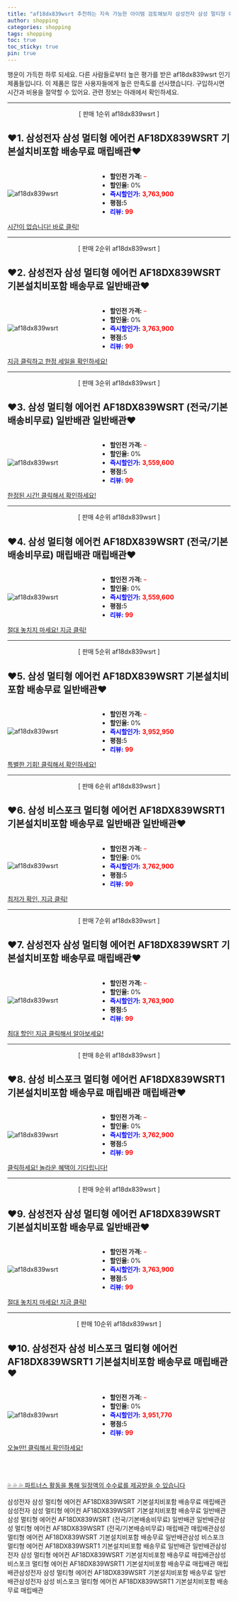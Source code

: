 ```yaml
---
title: "af18dx839wsrt 추천하는 지속 가능한 아이템 검토해보자 삼성전자 삼성 멀티형 에어컨 AF18DX839WSRT"
author: shopping
categories: shopping
tags: shopping
toc: true
toc_sticky: true
pin: true
---
```

행운이 가득한 하루 되세요. 다른 사람들로부터 높은 평가를 받은 af18dx839wsrt 인기 제품들입니다. 이 제품은 많은 사용자들에게 높은 만족도를 선사했습니다. 구입하시면 시간과 비용을 절약할 수 있어요. 관련 정보는 아래에서 확인하세요.

---
<p class="toplist" style="margin: 0 auto; display: block; width: fit-content;">[ 판매 1순위 af18dx839wsrt ]</p>

<h2><strong>❤️1. 삼성전자 삼성 멀티형 에어컨 AF18DX839WSRT 기본설치비포함 배송무료 매립배관❤️</strong></h2>

<div style="display: flex; align-items: center;">
    <div style="flex: 0.4;">
        <img src="https://thumbnail9.coupangcdn.com/thumbnails/remote/230x230ex/image/vendor_inventory/cc5f/64c54eed0b30eb75841f6dbb0ca4f03f0073b1f1ccf42db5a3bdb71d6489.jpg" alt="af18dx839wsrt" style="max-width: 100%;">
    </div>
    <div style="flex: 0.6; margin-left: 10px;">
        <ul>
            <li><strong>할인전 가격:</strong> <del style="color: red;">-</del></li>
            <li><strong>할인율:</strong> 0%</li>
            <li><span style='color:blue'><strong>즉시할인가:</strong></span> <span style='color:red'><strong>3,763,900</strong></span></li>
            <li><strong>평점:</strong>5</li>
            <li><span style='color:blue'><strong>리뷰:</strong></span> <span style='color:red'><strong>99</strong></span></li>
        </ul>
    </div>
</div>
<div class="center">
    <a href="https://William4Davisa.github.io?lptag=AF9450613&subid=githubio&pageKey=7957222293&traceid=V0-153&itemId=21986879723&vendorItemId=89034451303" class="myButton">
        시간이 없습니다! 바로 클릭!
    </a>
</div>


---
<p class="toplist" style="margin: 0 auto; display: block; width: fit-content;">[ 판매 2순위 af18dx839wsrt ]</p>

<h2><strong>❤️2. 삼성전자 삼성 멀티형 에어컨 AF18DX839WSRT 기본설치비포함 배송무료 일반배관❤️</strong></h2>

<div style="display: flex; align-items: center;">
    <div style="flex: 0.4;">
        <img src="https://thumbnail9.coupangcdn.com/thumbnails/remote/230x230ex/image/vendor_inventory/cc5f/64c54eed0b30eb75841f6dbb0ca4f03f0073b1f1ccf42db5a3bdb71d6489.jpg" alt="af18dx839wsrt" style="max-width: 100%;">
    </div>
    <div style="flex: 0.6; margin-left: 10px;">
        <ul>
            <li><strong>할인전 가격:</strong> <del style="color: red;">-</del></li>
            <li><strong>할인율:</strong> 0%</li>
            <li><span style='color:blue'><strong>즉시할인가:</strong></span> <span style='color:red'><strong>3,763,900</strong></span></li>
            <li><strong>평점:</strong>5</li>
            <li><span style='color:blue'><strong>리뷰:</strong></span> <span style='color:red'><strong>99</strong></span></li>
        </ul>
    </div>
</div>
<div class="center">
    <a href="https://William4Davisa.github.io?lptag=AF9450613&subid=githubio&pageKey=7957222293&traceid=V0-153&itemId=21986879721&vendorItemId=89034451293" class="myButton">
        지금 클릭하고 한정 세일을 확인하세요!
    </a>
</div>


---
<p class="toplist" style="margin: 0 auto; display: block; width: fit-content;">[ 판매 3순위 af18dx839wsrt ]</p>

<h2><strong>❤️3. 삼성 멀티형 에어컨 AF18DX839WSRT (전국/기본배송비무료) 일반배관 일반배관❤️</strong></h2>

<div style="display: flex; align-items: center;">
    <div style="flex: 0.4;">
        <img src="https://thumbnail6.coupangcdn.com/thumbnails/remote/230x230ex/image/vendor_inventory/37b5/cb2ec14402ac0ae965778faad1eb5ba68f6f4ceb1f9cbe3db8492457bc1c.jpg" alt="af18dx839wsrt" style="max-width: 100%;">
    </div>
    <div style="flex: 0.6; margin-left: 10px;">
        <ul>
            <li><strong>할인전 가격:</strong> <del style="color: red;">-</del></li>
            <li><strong>할인율:</strong> 0%</li>
            <li><span style='color:blue'><strong>즉시할인가:</strong></span> <span style='color:red'><strong>3,559,600</strong></span></li>
            <li><strong>평점:</strong>5</li>
            <li><span style='color:blue'><strong>리뷰:</strong></span> <span style='color:red'><strong>99</strong></span></li>
        </ul>
    </div>
</div>
<div class="center">
    <a href="https://William4Davisa.github.io?lptag=AF9450613&subid=githubio&pageKey=8194575893&traceid=V0-153&itemId=23465334002&vendorItemId=90491929770" class="myButton">
        한정된 시간! 클릭해서 확인하세요!
    </a>
</div>


---
<p class="toplist" style="margin: 0 auto; display: block; width: fit-content;">[ 판매 4순위 af18dx839wsrt ]</p>

<h2><strong>❤️4. 삼성 멀티형 에어컨 AF18DX839WSRT (전국/기본배송비무료) 매립배관 매립배관❤️</strong></h2>

<div style="display: flex; align-items: center;">
    <div style="flex: 0.4;">
        <img src="https://thumbnail6.coupangcdn.com/thumbnails/remote/230x230ex/image/vendor_inventory/37b5/cb2ec14402ac0ae965778faad1eb5ba68f6f4ceb1f9cbe3db8492457bc1c.jpg" alt="af18dx839wsrt" style="max-width: 100%;">
    </div>
    <div style="flex: 0.6; margin-left: 10px;">
        <ul>
            <li><strong>할인전 가격:</strong> <del style="color: red;">-</del></li>
            <li><strong>할인율:</strong> 0%</li>
            <li><span style='color:blue'><strong>즉시할인가:</strong></span> <span style='color:red'><strong>3,559,600</strong></span></li>
            <li><strong>평점:</strong>5</li>
            <li><span style='color:blue'><strong>리뷰:</strong></span> <span style='color:red'><strong>99</strong></span></li>
        </ul>
    </div>
</div>
<div class="center">
    <a href="https://William4Davisa.github.io?lptag=AF9450613&subid=githubio&pageKey=8194575893&traceid=V0-153&itemId=23465334001&vendorItemId=90491929759" class="myButton">
        절대 놓치지 마세요! 지금 클릭!
    </a>
</div>


---
<p class="toplist" style="margin: 0 auto; display: block; width: fit-content;">[ 판매 5순위 af18dx839wsrt ]</p>

<h2><strong>❤️5. 삼성 멀티형 에어컨 AF18DX839WSRT 기본설치비포함 배송무료 일반배관❤️</strong></h2>

<div style="display: flex; align-items: center;">
    <div style="flex: 0.4;">
        <img src="https://thumbnail8.coupangcdn.com/thumbnails/remote/230x230ex/image/vendor_inventory/2dbd/9597141b2448c9208c79a0de6adf0afba062af914ea83a065a38749a2d48.jpg" alt="af18dx839wsrt" style="max-width: 100%;">
    </div>
    <div style="flex: 0.6; margin-left: 10px;">
        <ul>
            <li><strong>할인전 가격:</strong> <del style="color: red;">-</del></li>
            <li><strong>할인율:</strong> 0%</li>
            <li><span style='color:blue'><strong>즉시할인가:</strong></span> <span style='color:red'><strong>3,952,950</strong></span></li>
            <li><strong>평점:</strong>5</li>
            <li><span style='color:blue'><strong>리뷰:</strong></span> <span style='color:red'><strong>99</strong></span></li>
        </ul>
    </div>
</div>
<div class="center">
    <a href="https://William4Davisa.github.io?lptag=AF9450613&subid=githubio&pageKey=7953957983&traceid=V0-153&itemId=21965882118&vendorItemId=89013598015" class="myButton">
        특별한 기회! 클릭해서 확인하세요!
    </a>
</div>


---
<p class="toplist" style="margin: 0 auto; display: block; width: fit-content;">[ 판매 6순위 af18dx839wsrt ]</p>

<h2><strong>❤️6. 삼성 비스포크 멀티형 에어컨 AF18DX839WSRT1 기본설치비포함 배송무료 일반배관 일반배관❤️</strong></h2>

<div style="display: flex; align-items: center;">
    <div style="flex: 0.4;">
        <img src="https://thumbnail7.coupangcdn.com/thumbnails/remote/230x230ex/image/vendor_inventory/9791/89bf606a22a7f559841562b9325f78a73f6c6590e539f38c3cd8af12aaac.jpg" alt="af18dx839wsrt" style="max-width: 100%;">
    </div>
    <div style="flex: 0.6; margin-left: 10px;">
        <ul>
            <li><strong>할인전 가격:</strong> <del style="color: red;">-</del></li>
            <li><strong>할인율:</strong> 0%</li>
            <li><span style='color:blue'><strong>즉시할인가:</strong></span> <span style='color:red'><strong>3,762,900</strong></span></li>
            <li><strong>평점:</strong>5</li>
            <li><span style='color:blue'><strong>리뷰:</strong></span> <span style='color:red'><strong>99</strong></span></li>
        </ul>
    </div>
</div>
<div class="center">
    <a href="https://William4Davisa.github.io?lptag=AF9450613&subid=githubio&pageKey=8024557163&traceid=V0-153&itemId=22425654531&vendorItemId=89543460352" class="myButton">
        최저가 확인, 지금 클릭!
    </a>
</div>


---
<p class="toplist" style="margin: 0 auto; display: block; width: fit-content;">[ 판매 7순위 af18dx839wsrt ]</p>

<h2><strong>❤️7. 삼성전자 삼성 멀티형 에어컨 AF18DX839WSRT 기본설치비포함 배송무료 매립배관❤️</strong></h2>

<div style="display: flex; align-items: center;">
    <div style="flex: 0.4;">
        <img src="https://thumbnail9.coupangcdn.com/thumbnails/remote/230x230ex/image/vendor_inventory/cc5f/64c54eed0b30eb75841f6dbb0ca4f03f0073b1f1ccf42db5a3bdb71d6489.jpg" alt="af18dx839wsrt" style="max-width: 100%;">
    </div>
    <div style="flex: 0.6; margin-left: 10px;">
        <ul>
            <li><strong>할인전 가격:</strong> <del style="color: red;">-</del></li>
            <li><strong>할인율:</strong> 0%</li>
            <li><span style='color:blue'><strong>즉시할인가:</strong></span> <span style='color:red'><strong>3,763,900</strong></span></li>
            <li><strong>평점:</strong>5</li>
            <li><span style='color:blue'><strong>리뷰:</strong></span> <span style='color:red'><strong>99</strong></span></li>
        </ul>
    </div>
</div>
<div class="center">
    <a href="https://William4Davisa.github.io?lptag=AF9450613&subid=githubio&pageKey=7957222269&traceid=V0-153&itemId=21986879539&vendorItemId=89034451213" class="myButton">
        최대 할인! 지금 클릭해서 알아보세요!
    </a>
</div>


---
<p class="toplist" style="margin: 0 auto; display: block; width: fit-content;">[ 판매 8순위 af18dx839wsrt ]</p>

<h2><strong>❤️8. 삼성 비스포크 멀티형 에어컨 AF18DX839WSRT1 기본설치비포함 배송무료 매립배관 매립배관❤️</strong></h2>

<div style="display: flex; align-items: center;">
    <div style="flex: 0.4;">
        <img src="https://thumbnail7.coupangcdn.com/thumbnails/remote/230x230ex/image/vendor_inventory/9791/89bf606a22a7f559841562b9325f78a73f6c6590e539f38c3cd8af12aaac.jpg" alt="af18dx839wsrt" style="max-width: 100%;">
    </div>
    <div style="flex: 0.6; margin-left: 10px;">
        <ul>
            <li><strong>할인전 가격:</strong> <del style="color: red;">-</del></li>
            <li><strong>할인율:</strong> 0%</li>
            <li><span style='color:blue'><strong>즉시할인가:</strong></span> <span style='color:red'><strong>3,762,900</strong></span></li>
            <li><strong>평점:</strong>5</li>
            <li><span style='color:blue'><strong>리뷰:</strong></span> <span style='color:red'><strong>99</strong></span></li>
        </ul>
    </div>
</div>
<div class="center">
    <a href="https://William4Davisa.github.io?lptag=AF9450613&subid=githubio&pageKey=8024557163&traceid=V0-153&itemId=22425654534&vendorItemId=89543460333" class="myButton">
        클릭하세요! 놀라운 혜택이 기다립니다!
    </a>
</div>


---
<p class="toplist" style="margin: 0 auto; display: block; width: fit-content;">[ 판매 9순위 af18dx839wsrt ]</p>

<h2><strong>❤️9. 삼성전자 삼성 멀티형 에어컨 AF18DX839WSRT 기본설치비포함 배송무료 일반배관❤️</strong></h2>

<div style="display: flex; align-items: center;">
    <div style="flex: 0.4;">
        <img src="https://thumbnail9.coupangcdn.com/thumbnails/remote/230x230ex/image/vendor_inventory/cc5f/64c54eed0b30eb75841f6dbb0ca4f03f0073b1f1ccf42db5a3bdb71d6489.jpg" alt="af18dx839wsrt" style="max-width: 100%;">
    </div>
    <div style="flex: 0.6; margin-left: 10px;">
        <ul>
            <li><strong>할인전 가격:</strong> <del style="color: red;">-</del></li>
            <li><strong>할인율:</strong> 0%</li>
            <li><span style='color:blue'><strong>즉시할인가:</strong></span> <span style='color:red'><strong>3,763,900</strong></span></li>
            <li><strong>평점:</strong>5</li>
            <li><span style='color:blue'><strong>리뷰:</strong></span> <span style='color:red'><strong>99</strong></span></li>
        </ul>
    </div>
</div>
<div class="center">
    <a href="https://William4Davisa.github.io?lptag=AF9450613&subid=githubio&pageKey=7957222269&traceid=V0-153&itemId=21986879537&vendorItemId=89034451192" class="myButton">
        절대 놓치지 마세요! 지금 클릭!
    </a>
</div>


---
<p class="toplist" style="margin: 0 auto; display: block; width: fit-content;">[ 판매 10순위 af18dx839wsrt ]</p>

<h2><strong>❤️10. 삼성전자 삼성 비스포크 멀티형 에어컨 AF18DX839WSRT1 기본설치비포함 배송무료 매립배관❤️</strong></h2>

<div style="display: flex; align-items: center;">
    <div style="flex: 0.4;">
        <img src="https://thumbnail9.coupangcdn.com/thumbnails/remote/230x230ex/image/vendor_inventory/837a/b81a11c4f9d6ba1de9662ea228e0878c816caa6aab218724b7ac9c20abb4.jpg" alt="af18dx839wsrt" style="max-width: 100%;">
    </div>
    <div style="flex: 0.6; margin-left: 10px;">
        <ul>
            <li><strong>할인전 가격:</strong> <del style="color: red;">-</del></li>
            <li><strong>할인율:</strong> 0%</li>
            <li><span style='color:blue'><strong>즉시할인가:</strong></span> <span style='color:red'><strong>3,951,770</strong></span></li>
            <li><strong>평점:</strong>5</li>
            <li><span style='color:blue'><strong>리뷰:</strong></span> <span style='color:red'><strong>99</strong></span></li>
        </ul>
    </div>
</div>
<div class="center">
    <a href="https://William4Davisa.github.io?lptag=AF9450613&subid=githubio&pageKey=8024674308&traceid=V0-153&itemId=22426023144&vendorItemId=89470719898" class="myButton">
        오늘만! 클릭해서 확인하세요!
    </a>
</div>

<br><br><br>[💦 💦 💦 파트너스 활동을 통해 일정액의 수수료를 제공받을 수 있습니다](https://link.coupang.com/a/bcpT2c)<br><br>삼성전자 삼성 멀티형 에어컨 AF18DX839WSRT 기본설치비포함 배송무료 매립배관삼성전자 삼성 멀티형 에어컨 AF18DX839WSRT 기본설치비포함 배송무료 일반배관삼성 멀티형 에어컨 AF18DX839WSRT (전국/기본배송비무료) 일반배관 일반배관삼성 멀티형 에어컨 AF18DX839WSRT (전국/기본배송비무료) 매립배관 매립배관삼성 멀티형 에어컨 AF18DX839WSRT 기본설치비포함 배송무료 일반배관삼성 비스포크 멀티형 에어컨 AF18DX839WSRT1 기본설치비포함 배송무료 일반배관 일반배관삼성전자 삼성 멀티형 에어컨 AF18DX839WSRT 기본설치비포함 배송무료 매립배관삼성 비스포크 멀티형 에어컨 AF18DX839WSRT1 기본설치비포함 배송무료 매립배관 매립배관삼성전자 삼성 멀티형 에어컨 AF18DX839WSRT 기본설치비포함 배송무료 일반배관삼성전자 삼성 비스포크 멀티형 에어컨 AF18DX839WSRT1 기본설치비포함 배송무료 매립배관